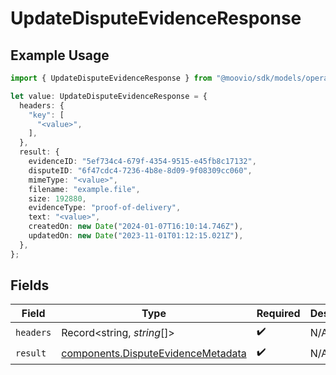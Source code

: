 # UpdateDisputeEvidenceResponse

## Example Usage

```typescript
import { UpdateDisputeEvidenceResponse } from "@moovio/sdk/models/operations";

let value: UpdateDisputeEvidenceResponse = {
  headers: {
    "key": [
      "<value>",
    ],
  },
  result: {
    evidenceID: "5ef734c4-679f-4354-9515-e45fb8c17132",
    disputeID: "6f47cdc4-7236-4b8e-8d09-9f08309cc060",
    mimeType: "<value>",
    filename: "example.file",
    size: 192880,
    evidenceType: "proof-of-delivery",
    text: "<value>",
    createdOn: new Date("2024-01-07T16:10:14.746Z"),
    updatedOn: new Date("2023-11-01T01:12:15.021Z"),
  },
};
```

## Fields

| Field                                                                                    | Type                                                                                     | Required                                                                                 | Description                                                                              |
| ---------------------------------------------------------------------------------------- | ---------------------------------------------------------------------------------------- | ---------------------------------------------------------------------------------------- | ---------------------------------------------------------------------------------------- |
| `headers`                                                                                | Record<string, *string*[]>                                                               | :heavy_check_mark:                                                                       | N/A                                                                                      |
| `result`                                                                                 | [components.DisputeEvidenceMetadata](../../models/components/disputeevidencemetadata.md) | :heavy_check_mark:                                                                       | N/A                                                                                      |